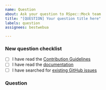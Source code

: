 ```yaml
---
name: Question
about: Ask your question to RSpec::Mock team
title: "[QUESTION] Your question title here"
labels: question
assignees: bestwebua

---
```


<!-- Thanks for helping to make RSpec::Mock better! Before submit your question, please make sure to check the following boxes by putting an x in the [ ] (don't: [x ], [ x], do: [x]) -->

### New question checklist

- [ ] I have read the [Contribution Guidelines](https://github.com/mocktools/ruby-rspec-mock/blob/master/CONTRIBUTING.md)
- [ ] I have read the [documentation](https://github.com/mocktools/ruby-rspec-mock/blob/master/README.md)
- [ ] I have searched for [existing GitHub issues](https://github.com/mocktools/ruby-rspec-mock/issues)

<!-- Please use next pattern for your question title: [QUESTION] Your question title here -->

### Question

<!-- Your question context here -->
